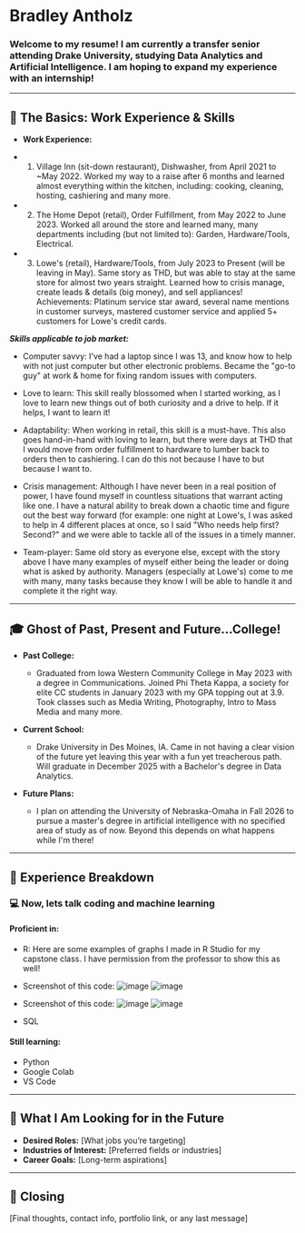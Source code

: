 # Bradley Antholz 
### Welcome to my resume! I am currently a transfer senior attending Drake University, studying Data Analytics and Artificial Intelligence. I am hoping to expand my experience with an internship!

---

## 📌 The Basics: Work Experience & Skills  
- **Work Experience:**
- 1. Village Inn (sit-down restaurant), Dishwasher, from April 2021 to ~May 2022. Worked my way to a raise after 6 months and learned almost everything within the kitchen, including: cooking, cleaning, hosting, cashiering and many more.

- 2. The Home Depot (retail), Order Fulfillment, from May 2022 to June 2023. Worked all around the store and learned many, many departments including (but not limited to): Garden, Hardware/Tools, Electrical. 

- 3. Lowe's (retail), Hardware/Tools, from July 2023 to Present (will be leaving in May). Same story as THD, but was able to stay at the same store for almost two years straight. Learned how to crisis manage, create leads & details (big money), and sell appliances! Achievements: Platinum service star award, several name mentions in customer surveys, mastered customer service and applied 5+ customers for Lowe's credit cards. 

***Skills applicable to job market:***

- Computer savvy: I've had a laptop since I was 13, and know how to help with not just computer but other electronic problems. Became the "go-to guy" at work & home for fixing random issues with computers.
  
- Love to learn: This skill really blossomed when I started working, as I love to learn new things out of both curiosity and a drive to help. If it helps, I want to learn it!
  
- Adaptability: When working in retail, this skill is a must-have. This also goes hand-in-hand with loving to learn, but there were days at THD that I would move from order fulfillment to hardware to lumber back to orders then to cashiering. I can do this not because I have to but because I want to.
  
- Crisis management: Although I have never been in a real position of power, I have found myself in countless situations that warrant acting like one. I have a natural ability to break down a chaotic time and figure out the best way forward (for example: one night at Lowe's, I was asked to help in 4 different places at once, so I said "Who needs help first? Second?" and we were able to tackle all of the issues in a timely manner.
  
- Team-player: Same old story as everyone else, except with the story above I have many examples of myself either being the leader or doing what is asked by authority. Managers (especially at Lowe's) come to me with many, many tasks because they know I will be able to handle it and complete it the right way. 


---

## 🎓 Ghost of Past, Present and Future...College! 
- **Past College:**
  * Graduated from Iowa Western Community College in May 2023 with a degree in Communications. Joined Phi Theta Kappa, a society for elite CC students in January 2023 with my GPA topping out at 3.9. Took classes such as Media Writing, Photography, Intro to Mass Media and many more. 

- **Current School:**
  * Drake University in Des Moines, IA. Came in not having a clear vision of the future yet leaving this year with a fun yet treacherous path. Will graduate in December 2025 with a Bachelor's degree in Data Analytics. 

- **Future Plans:**   
  * I plan on attending the University of Nebraska-Omaha in Fall 2026 to pursue a master's degree in artificial intelligence with no specified area of study as of now. Beyond this depends on what happens while I'm there!
---

## 💼 Experience Breakdown  
### 💻 Now, lets talk coding and machine learning

#### Proficient in:
- R: Here are some examples of graphs I made in R Studio for my capstone class. I have permission from the professor to show this as well!
- Screenshot of this code: ![image](https://github.com/user-attachments/assets/5736ce68-ca36-4887-b84e-179c69ec03ba)
![image](https://github.com/user-attachments/assets/83cda0ec-dcee-4f9b-812f-d2d7b6adf155)

- Screenshot of this code: ![image](https://github.com/user-attachments/assets/127232a7-241c-4347-8333-1590996940a7)
![image](https://github.com/user-attachments/assets/6b110001-1cb5-4f15-841f-71a9afb680ab)


- SQL


#### Still learning:
- Python
- Google Colab
- VS Code

---

## 🚀 What I Am Looking for in the Future  
- **Desired Roles:** [What jobs you’re targeting]  
- **Industries of Interest:** [Preferred fields or industries]  
- **Career Goals:** [Long-term aspirations]  

---

## 🎯 Closing  
[Final thoughts, contact info, portfolio link, or any last message]  

